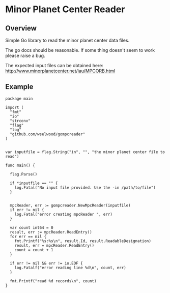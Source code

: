 # Minor Planet Center Reader #

## Overview ##

Simple Go library to read the minor planet center data files.

The go docs should be reasonable. If some thing doesn't seem to work please raise a bug.

The expected input files can be obtained here: http://www.minorplanetcenter.net/iau/MPCORB.html

## Example ##

```
package main

import (
  "fmt"
  "io"
  "strconv"
  "flag"
  "log"
  "github.com/wselwood/gompcreader"
)


var inputfile = flag.String("in", "", "the minor planet center file to read")

func main() {

  flag.Parse()

  if *inputfile == "" {
    log.Fatal("No input file provided. Use the -in /path/to/file")
  }


  mpcReader, err := gompcreader.NewMpcReader(inputfile)
  if err != nil {
    log.Fatal("error creating mpcReader ", err)
  }

  var count int64 = 0
  result, err := mpcReader.ReadEntry()
  for err == nil {
    fmt.Printf("%s:%s\n", result.Id, result.ReadableDesignation)
    result, err = mpcReader.ReadEntry()
    count = count + 1
  }

  if err != nil && err != io.EOF {
    log.Fatalf("error reading line %d\n", count, err)
  }

  fmt.Printf("read %d records\n", count)
}
```
